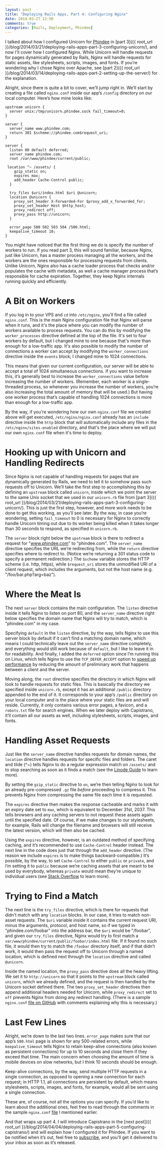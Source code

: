 ```yaml
---
layout: post
title: "Deploying Rails Apps, Part 4: Configuring Nginx"
date: 2014-03-27 12:50
comments: true
categories: [Rails, Deployment, Phindee]
---
```


I talked about how I configured Unicorn for [Phindee](http://phindee.com/) in [part 3]({{ root_url }}/blog/2014/03/21/deploying-rails-apps-part-3-configuring-unicorn/), and now I'll cover how I configured Nginx. While Unicorn will handle requests for pages dynamically generated by Rails, Nginx will handle requests for static assets, like stylesheets, scripts, images, and fonts. If you’re wondering why I chose Nginx over Apache, see [part 2]({{ root_url }}/blog/2014/03/14/deploying-rails-apps-part-2-setting-up-the-server/) for the explanation.

<!-- more -->

Alright, since there is quite a bit to cover, we’ll jump right in. We’ll start by creating a file called `nginx.conf` inside our app’s `/config` directory on our local computer. Here’s how mine looks like:

``` nginx nginx.conf
upstream unicorn {
  server unix:/tmp/unicorn.phindee.sock fail_timeout=0;
}

server {
  server_name www.phindee.com;
  return 301 $scheme://phindee.com$request_uri;
}

server {
  listen 80 default deferred;
  server_name phindee.com;
  root /var/www/phindee/current/public;

 location ^~ /assets/ {
    gzip_static on;
    expires max;
    add_header Cache-Control public;
  }

  try_files $uri/index.html $uri @unicorn; 
  location @unicorn {
    proxy_set_header X-Forwarded-For $proxy_add_x_forwarded_for;
    proxy_set_header Host $http_host;
    proxy_redirect off;
    proxy_pass http://unicorn;
  }
  
  error_page 500 502 503 504 /500.html;
  keepalive_timeout 10;
}
```

You might have noticed that the first thing we do is specify the number of workers to run. If you read part 3, this will sound familiar, because Nginx, just like Unicorn, has a master process managing all the workers, and the workers are the ones responsible for processing requests from clients. Unlike Unicorn, Nginx also has a cache loader process that checks and/or populates the cache with metadata, as well a cache manager process that’s responsible for cache expiration. Together, they keep Nginx internals running quickly and efficiently.

# A Bit on Workers

If you log in to your VPS and `cd` into `/etc/nginx`, you'll find a file called `nginx.conf`. This is the main Nginx configuration file that Nginx will parse when it runs, and it's the place where you can modify the number of workers available to process requests. You can do this by modifying the `worker_processes` directive defined at the top of the file. It's set to four workers by default, but I changed mine to one because that's more than enough for a low-traffic app. It's also possible to modify the number of connections a worker can accept by modifying the `worker_connections` directive inside the `events` block; I changed mine to 1024 connections.

This means that given our current configuration, our server will be able to accept a total of 1024 simultaneous connections. If you want to increase this, it’s generally best to increase the `worker_connections` value before increasing the number of workers. (Remember, each worker is a single-threaded process, so whenever you increase the number of workers, you’re also increasing the total amount of memory that will be used.) But having one worker process that’s capable of handling 1024 connections is more than enough for a low-traffic app.

By the way, if you're wondering how our own `nginx.conf` file we created above will get executed, `/etc/nginx/nginx.conf` already has an `include` directive inside the `http` block that will automatically include any files in the `/etc/nginx/sites-enabled` directory, and that's the place where we will put our own `nginx.conf` file when it's time to deploy.

# Hooking up with Unicorn and Handling Redirects

Since Nginx is not capable of handling requests for pages that are dynamically generated by Rails, we need to tell it to somehow pass such requests off to Unicorn. We’ll take the first step to accomplishing this by defining an `upstream` block called `unicorn`, inside which we point the server to the same Unix socket that we used in our `unicorn.rb` file from [part 3]({{ root_url }}/blog/2014/03/21/deploying-rails-apps-part-3-configuring-unicorn/). This is just the first step, however, and more work needs to be done to get this working, as you’ll see later. By the way, in case you’re wondering, setting `fail_timeout` to 0 is necessary for Nginx to correctly handle Unicorn timing out due to its worker being killed when it takes longer than 30 seconds to respond, as specified in `unicorn.rb`.

The `server` block right below the `upstream` block is there to redirect a request for "www.phindee.com" to "phindee.com". The `server_name` directive specifies the URL we’re redirecting from, while the `return` directive specifies where to redirect to. (Notice we’re returning a 301 status code to specify a permanent redirection.) The `$scheme` variable stores the HTTP scheme (i.e. http, https), while `$request_uri` stores the unmodified URI of a client request, which includes the arguments, but not the host name (e.g. "/foo/bar.php?arg=baz").

# Where the Meat Is

The next `server` block contains the main configuration. The `listen` directive inside it tells Nginx to listen on port 80, and the `server_name` directive right below specifies the domain name that Nginx will try to match, which is "phindee.com" in my case. 

Specifying `default` in the `listen` directive, by the way, tells Nginx to use this server block by default if it can’t find a matching domain name, which means I could technically leave out the `server_name` directive completely, and everything would still work because of `default`, but I like to leave it in for readability. And finally, I added the `deferred` option since I’m running this on Linux, which tells Nginx to use the `TCP_DEFER_ACCEPT` option to [speed up performance](http://www.techrepublic.com/article/take-advantage-of-tcp-ip-options-to-optimize-data-transmission/) by reducing the amount of preliminary work that happens between a client and the server.

Moving along, the `root` directive specifies the directory in which Nginx will look to handle requests for static files. This is basically the directory we specified inside `unicorn.rb`, except it has an additional `/public` directory appended to the end of it. It corresponds to your app’s `/public` directory on your local computer and is the place where your static files are and will reside. Currently, it only contains various error pages, a favicon, and a `robots.txt` file for search engines. When we later deploy with Capistrano, it’ll contain all our assets as well, including stylesheets, scripts, images, and fonts.

# Handling Asset Requests

Just like the `server_name` directive handles requests for domain names, the `location` directive handles requests for specific files and folders. The caret and tilde (^~) tells Nginx to do a regular expression match on `/assets/` and to stop searching as soon as it finds a match (see the [Linode Guide](https://library.linode.com/web-servers/nginx/configuration/basic#sph_location-file-and-folder-configuration) to learn more).

By setting the `gzip_static` directive to `on`, we’re then telling Nginx to look for an already pre-compressed `.gz` file <em>before</em> proceeding to compress it. This prevents Nginx from compressing the same file each time it is requested. 

The `expires` directive then makes the response cacheable and marks it with an expiry date set to `max`, which is equivalent to December 31st, 2037. This tells browsers and any caching servers to not request these assets again until the specified date. Of course, if we make changes to our stylesheets, for example, Rails will change the filename and browsers will still receive the latest version, which will then also be cached. 

Using the `expires` directive, however, is an outdated method of specifying caching, and it’s recommended to use `Cache-Control` header instead. The next line in the code does just that through the `add_header` directive. (The reason we include  `expires` is to make things backward-compatible.) It’s possible, by the way, to set `Cache-Control` to either `public` or `private`, and I’m setting it to `public` because we’re caching assets that are meant to be used by everybody, whereas `private` would mean they’re unique to individual users (see [Stack Overflow](http://stackoverflow.com/questions/3492319/private-vs-public-in-cache-control) to learn more).

# Trying to Find a Match

The next line is the `try_files` directive, which is there for requests that didn’t match with any `location` blocks. In our case, it tries to match non-asset requests. The `$uri` variable inside it contains the current request URI, minus the arguments, protocol, and host name, so if we typed in "phindee.com/foobar" into the address bar, the `$uri` would be "/foobar", and given our `try_files` directive, Nginx would try to first match a `var/www/phindee/current/public/foobar/index.html` file. If it found no such file, it would then try to match the `/foobar` directory itself, and if that didn’t work, it would then pass the request off to Unicorn through a named location, which is defined next through the `location` directive and called `@unicorn`.

Inside the named location, the `proxy_pass` directive does all the heavy lifting. We set it to `http://unicorn` so that it points to the `upstream` block called `unicorn`, which we already defined, and the request is then handled by the Unicorn socket defined there. The two `proxy_set_header` directives then append additional headers needed for Unicorn, while `proxy_redirect` set to `off` prevents Nginx from doing any redirect handling. (There is a sample `nginx.conf` [file on GitHub](https://github.com/defunkt/unicorn/blob/master/examples/nginx.conf) with comments explaining why this is necessary.)

# Last Few Lines

Alright, we’re down to the last two lines. `error_page` makes sure that our app’s `500.html` page is shown for any 500-related errors, while `keepalive_timeout` tells Nginx to retain keep-alive connections (also known as persistent connections) for up to 10 seconds and close them if they exceed that time. The main concern when choosing the amount of time is mobile devices on slow networks, but I think 10 seconds should be enough.

Keep-alive connections, by the way, send multiple HTTP requests in a single connection, as opposed to opening a new connection for each request; in HTTP 1.1, all connections are persistent by default, which means stylesheets, scripts, images, and fonts, for example, would all be sent using a single connection.

These are, of course, not all the options you can specify. If you’d like to learn about the additional ones, feel free to read through the comments in the sample `nginx.conf` [file](https://github.com/defunkt/unicorn/blob/master/examples/nginx.conf) I mentioned earlier.

And that wraps up part 4. I will introduce Capistrano in the [next post]({{ root_url }}/blog/2014/04/04/deploying-rails-apps-part-5-configuring-capistrano/) and will explain how I configured it for Phindee. If you want to be notified when it’s out, feel free to [subscribe](http://www.feedblitz.com/f/?Sub=927939&cids=1), and you'll get it delivered to your inbox as soon as it’s released.
